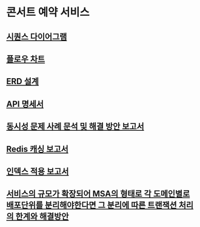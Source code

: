 # 콘서트 예약 서비스

## [시퀀스 다이어그램](https://github.com/jeoneg/hhplus-concert-reservation/blob/main/docs/sequence-diagram.md)

## [플로우 차트](https://github.com/jeoneg/hhplus-concert-reservation/blob/main/docs/flowchart.md)

## [ERD 설계](https://github.com/jeoneg/hhplus-concert-reservation/blob/main/docs/erd.md)

## [API 명세서](https://github.com/jeoneg/hhplus-concert-reservation/blob/main/docs/api-specification.yaml)

## [동시성 문제 사례 문석 및 해결 방안 보고서](https://github.com/jeoneg/hhplus-concert-reservation/blob/main/docs/concurrency-report.md)

## [Redis 캐싱 보고서](https://github.com/jeoneg/hhplus-concert-reservation/blob/main/docs/cache-report.md)

## [인덱스 적용 보고서](https://github.com/jeoneg/hhplus-concert-reservation/blob/main/docs/index-report.md)

## [서비스의 규모가 확장되어 MSA의 형태로 각 도메인별로 배포단위를 분리해야한다면 그 분리에 따른 트랜잭션 처리의 한계와 해결방안](https://github.com/jeoneg/hhplus-concert-reservation/blob/main/docs/msa-transaction-report.md)
